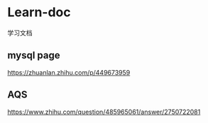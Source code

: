 # Learn-doc
学习文档

## mysql page
https://zhuanlan.zhihu.com/p/449673959

## AQS
https://www.zhihu.com/question/485965061/answer/2750722081

